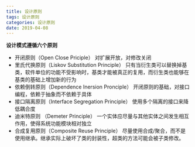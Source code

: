 ```yaml
---
title: 设计原则 
tags: 设计原则
categories: 设计原则
date: 2019-04-08
---
```


**设计模式遵循六个原则**

* 开闭原则（Open Close Priciple）
	对扩展开放，对修改关闭
* 里氏代换原则（Liskov Substitution Principle）
	只有当衍生类可以替换掉基类，软件单位的功能不受影响时，基类才能被真正的复用，而衍生类也能够在基类的基础上增加新的行为
* 依赖倒转原则（Dependence Inersion Pronciple）
	开闭原则的基础，对接口编程，依赖于抽象而不依赖于具体
* 接口隔离原则（Interface Segregation Principle）
	使用多个隔离的接口来降低耦合度
* 迪米特原则 （Demeter Principle）
	一个实体应尽量与其他实体之间发生相互作用，使得系统功能模块相对独立
* 合成复用原则（Composite Reuse Principle）
	尽量使用合成/聚合，而不是使用继承。继承实际上破坏了类的封装性，超类的方法可能会被子类修改。
